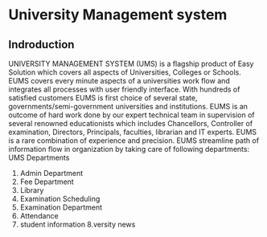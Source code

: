 # University Management system
## Indroduction
   UNIVERSITY MANAGEMENT SYSTEM (UMS) is a flagship product of Easy Solution which covers all aspects of Universities, Colleges or Schools. EUMS covers every minute aspects of a universities work flow and integrates all processes with user friendly interface. With hundreds of satisfied customers EUMS is first choice of several state, governments/semi-government universities and institutions. EUMS is an outcome of hard work done by our expert technical team in supervision of several renowned educationists which includes Chancellors, Controller of examination, Directors, Principals, faculties, librarian and IT experts. EUMS is a rare combination of experience and precision. EUMS streamline path of information flow in organization by taking care of following departments:
   UMS Departments
   1.  Admin Department
   2.  Fee Department
   3.  Library
   4.  Examination Scheduling
   5.  Examination Department
   6. Attendance
   7. student information
   8.versity news

